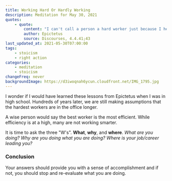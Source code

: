 ```yaml
---
title: Working Hard Or Hardly Working
description: Meditation for May 30, 2021
quotes:
    - quote:
        content: "I can't call a person a hard worker just because I hear they read and write, even if working at it all night. Until I know what a person is working for, I can't deem them industrious. &hellip; I can if the end they work for is their own ruling principle, having it be and remain in constant harmony with Nature."
        author: Epictetus
        source: Discourses, 4.4.41;43
last_updated_at: 2021-05-30T07:00:00
tags:
    - stoicism
    - right action
categories:
    - meditation
    - stoicism
changeFreq: never
backgroundImage: https://d3iwoqnah6ycun.cloudfront.net/IMG_1795.jpg
---
```


I wonder if I would have learned these lessons from Epictetus when I was in high school. Hundreds of years later, we are 
still making assumptions that the hardest workers are in the office longer.

A wise person would say the best worker is the most efficient. While efficiency is at a high, many are not working 
smarter.

It is time to ask the three "W's". **What**, **why**, and **where**. *What are you doing?*  *Why are you doing what you 
are doing?* *Where is your job/career leading you?*

### Conclusion

Your answers should provide you with a sense of accomplishment and if not, you should stop and re-evaluate what you are 
doing.
